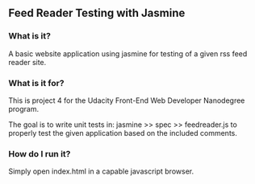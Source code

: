 ## Feed Reader Testing with Jasmine

### What is it?

A basic website application using jasmine for testing of a given rss feed reader site.

### What is it for?

This is project 4 for the Udacity Front-End Web Developer Nanodegree program.

The goal is to write unit tests in: jasmine >> spec >> feedreader.js to properly test
 the given application based on the included comments.

### How do I run it?

Simply open index.html in a capable javascript browser.